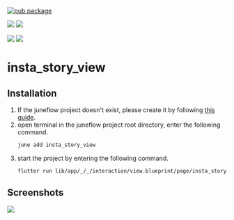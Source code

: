 [![pub package](https://img.shields.io/pub/v/insta_story_view.svg)](https://pub.dartlang.org/packages/insta_story_view)

[![](https://img.shields.io/badge/Module-Hub-007bff?style=for-the-badge&logo=flutter)](https://module.juneflow.org/)
[![](https://img.shields.io/badge/View-Hub-007bff?style=for-the-badge&logo=flutter)](https://view.juneflow.org/)

[![](https://img.shields.io/badge/DISCORD-JOIN%20SERVER-5663F7?style=for-the-badge&logo=discord&logoColor=white)](https://discord.gg/zXXHvAXCug)
[![](https://img.shields.io/badge/KakaoTalk-Join%20Room-FEE500?style=for-the-badge&logo=kakao)](https://open.kakao.com/o/gEwrffbg)
# insta_story_view

##  Installation
1. If the juneflow project doesn't exist, please create it by following [this guide](https://doc.juneflow.org/).
2. open terminal in the juneflow project root directory, enter the following command.
    ```bash
    june add insta_story_view
    ```
3. start the project by entering the following command.
    ```bash
    flutter run lib/app/_/_/interaction/view.blueprint/page/insta_story_view/_/view.dart -d chrome
    ```

## Screenshots
![](https://github.com/juneview-songdo/insta_story_view/assets/21379657/91d44252-890e-4d5e-b477-8cdbe17a490a)

